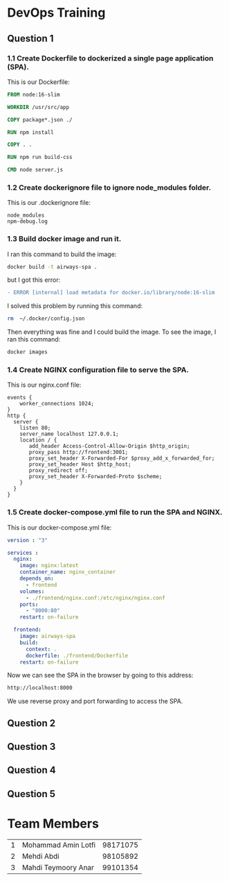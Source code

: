 # DevOps Training

## Question 1
### 1.1 Create Dockerfile to dockerized a single page application (SPA).
This is our Dockerfile:
```dockerfile
FROM node:16-slim

WORKDIR /usr/src/app

COPY package*.json ./

RUN npm install

COPY . .

RUN npm run build-css

CMD node server.js
```

### 1.2 Create dockerignore file to ignore node_modules folder.
This is our .dockerignore file:
```
node_modules
npm-debug.log
```
### 1.3 Build docker image and run it.
I ran this command to build the image:
```bash
docker build -t airways-spa .
```
but I got this error:
```diff
- ERROR [internal] load metadata for docker.io/library/node:16-slim
```
I solved this problem by running this command:
```bash
rm  ~/.docker/config.json 
```
Then everything was fine and I could build the image.
To see the image, I ran this command:
```bash
docker images
```

### 1.4 Create NGINX configuration file to serve the SPA.
This is our nginx.conf file:
```nginx
events {
    worker_connections 1024;
}
http {
  server {
    listen 80;
    server_name localhost 127.0.0.1;
    location / {
       add_header Access-Control-Allow-Origin $http_origin;
       proxy_pass http://frontend:3001;
       proxy_set_header X-Forwarded-For $proxy_add_x_forwarded_for;
       proxy_set_header Host $http_host;
       proxy_redirect off;
       proxy_set_header X-Forwarded-Proto $scheme;
    }
  }
}
```

### 1.5 Create docker-compose.yml file to run the SPA and NGINX.
This is our docker-compose.yml file:
```yaml
version : "3"

services :
  nginx:
    image: nginx:latest
    container_name: nginx_container
    depends_on:
      - frontend
    volumes:
      - ./frontend/nginx.conf:/etc/nginx/nginx.conf
    ports:
      - "8000:80"
    restart: on-failure

  frontend:
    image: airways-spa
    build:
      context: .
      dockerfile: ./frontend/Dockerfile
    restart: on-failure
```
Now we can see the SPA in the browser by going to this address:
```bash
http://localhost:8000
```
We use reverse proxy and port forwarding to access the SPA.

## Question 2

## Question 3

## Question 4

## Question 5

# Team Members

<table>
    <tr>
        <td>1</td>
        <td>Mohammad Amin Lotfi</td>
        <td>98171075</td>
    </tr>
    <tr>
        <td>2</td>
        <td>Mehdi Abdi</td>
        <td>98105892</td>
    </tr>
    <tr>
        <td>3</td>
        <td>Mahdi Teymoory Anar</td>
        <td>99101354</td>
     </tr>
</table>